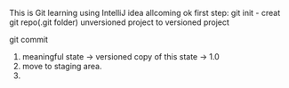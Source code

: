 This is Git learning using IntelliJ idea
allcoming ok
first step: 
git init - creat git repo(.git folder)
unversioned project to versioned project

git commit
1. meaningful state -> versioned copy of this state -> 1.0
2. move to staging area.
3. 


